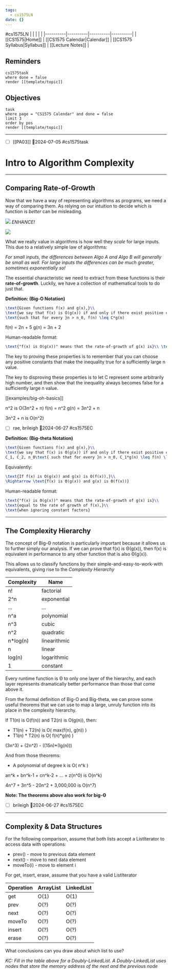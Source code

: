 ```yaml
---
tags:
  - cs1575LN
date: {}
---
```

#cs1575LN
|  |  |  |  |
|----------|----------|----------|----------|
| [[CS1575|Home]] | [[CS1575 Calendar|Calendar]] | [[CS1575 Syllabus|Syllabus]] | [[Lecture Notes]] |


## Reminders

```query
cs1575task
where done = false
render [[template/topic]]
```

## Objectives

```query
task
where page = "CS1575 Calendar" and done = false
limit 3
order by pos
render [[template/topic]]
```
---

* [ ] [[PA03]]  📅2024-07-05 #cs1575task


# Intro to Algorithm Complexity

---
## Comparing Rate-of-Growth

Now that we have a way of representing algorithms as programs, we need a way of comparing them. As relying on our intuition to decide which is function is _better_ can be misleading.

![](../img%2Frt-smallscale.png)
_ENHANCE!_

![](../img%2Frt-largescale.png)

What we really value in algorithms is how well they _scale_ for large inputs. This due to a relatively simple law of algorithms: 
  
_For small inputs, the differences between Algo A and Algo B will generally be small as well. For large inputs the differences can be much greater, sometimes exponentially so!_ 

The essential characteristic we need to extract from these functions is their **rate-of-growth**. Luckily, we have a collection of mathematical tools to do just that.

**Definition: (Big-O Notation)**

```latex
\text{Given functions f(x) and g(x),}\\
\text{we say that f(x) is O(g(x)) if and only if there exist positive constants C and }n_0\\
\text{such that for every }n > n_0, f(n) \leq C*g(n)
```

f(n) = 2n + 5
g(n) = 3n + 2

Human-readable format:

```latex
\text{"f(x) is O(g(x))" means that the rate-of-growth of g(x) is}\\ \text{greater than or equal to the rate of growth of f(x),}\\ \text{when ignoring constant factors}
```

The key to proving these properties is to remember that you can choose any positive constants that make the inequality true for a sufficiently large n value.

The key to disproving these properties is to let C represent some arbitrarily high number, and then show that the inequality always becomes false for a sufficiently large n value.

[[examples/big-oh-basics]]

n^2 is O(3n^2 + n)
f(n) = n^2
g(n) = 3n^2 + n

3n^2 + n is O(n^2)

* [ ] rae, brileigh  📅2024-06-27 #cs1575EC


**Definition: (Big-theta Notation)**

```latex
\text{Given functions f(x) and g(x),}\\
\text{we say that f(x) is Θ(g(x)) if and only if there exist positive constants}\\
C_1, C_2, n_0\text{ such that for every }n > n_0, C_1*g(n) \leq f(n) \leq C_2*g(n)
```

Equivalently:

```latex
\text{If f(x) is O(g(x)) and g(x) is O(f(x)),}\\
\Rightarrow \text{f(x) is Θ(g(x)) and g(x) is Θ(f(x))}
```

Human-readable format:

```latex
\text{"f(x) is Θ(g(x))" means that the rate-of-growth of g(x) is}\\
\text{equal to the rate of growth of f(x),}\\
\text{when ignoring constant factors}
```

---
## The Complexity Hierarchy

The concept of Big-Θ notation is particularly important because it allows us to further simply our analysis. If we can prove that f(x) is Θ(g(x)), then f(x) is equivalent in performance to any other function that is also Θ(g(x)).

This allows us to classify functions by their simple-and-easy-to-work-with equivalents, giving rise to the _Complexity Hierarchy_

| Complexity | Name |
|----------|----------|
| n! | factorial |
| 2^n | exponential |
| ... | ... |
| n^a | polynomial |
| n^3 | cubic |
| n^2 | quadratic |
| n*log(n) | linearithmic |
| n | linear |
| log(n) | logarithmic |
| 1 | constant |

Every runtime function is Θ to only one layer of the hierarchy, and each layer represents dramatically better performance than those that come above it. 

From the formal definition of Big-O and Big-theta, we can prove some useful theorems that we can use to map a large, unruly function into its place in the complexity hierarchy. 

If T1(n) is O(f(n)) and T2(n) is O(g(n)), then:
* T1(n) + T2(n) is O( max(f(n), g(n)) )
* T1(n) * T2(n) is O( f(n)*g(n) )

(3n^3) + (2n^2) - ((15n)*(lg(n)))

And from those theorems:
* A polynomial of degree k is O( n^k )

an^k + bn^k-1 + cn^k-2 + ... + z(n^0) is O(n^k)

4n^7 + 3n^5 - 20n^2 + 3,000,000 is O(n^7)

**Note: The theorems above also work for big-Θ**

* [ ] brileigh  📅2024-06-27 #cs1575EC

---
## Complexity & Data Structures

For the following comparison, assume that both lists accept a ListIterator to access data with operations:
* prev() - move to previous data element
* next() - move to next data element
* moveTo(i) - move to element i

For get, insert, erase, assume that you have a valid ListIterator

| Operation | ArrayList | LinkedList |
|----------|----------|----------|
| get | O(1) | O(1) |
| prev | O(?) | O(?) |
| next | O(?) | O(?) |
| moveTo | O(?) | O(?) |
| insert | O(?) | O(?) |
| erase | O(?) | O(?) |


What conclusions can you draw about which list to use?

_KC:
Fill in the table above for a Doubly-LinkedList. A Doubly-LinkedList uses nodes that store the memory address of the next and the previous node_


